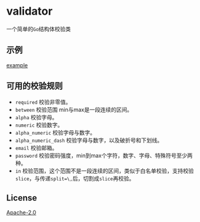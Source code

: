 # validator

一个简单的`Go`结构体校验类

## 示例
[example](https://github.com/buexplain/go-validator/tree/master/example/main.go)

## 可用的校验规则
* `required` 校验非零值。
* `between` 校验范围 min与max是一段连续的区间。
* `alpha` 校验字母。
* `numeric` 校验数字。
* `alpha_numeric` 校验字母与数字。
* `alpha_numeric_dash` 校验字母与数字，以及破折号和下划线。
* `email` 校验邮箱。
* `password` 校验密码强度，min到max个字符，数字、字母、特殊符号至少两种。
* `in` 校验范围，这个范围不是一段连续的区间，类似于白名单校验，支持校验`slice`，与传递`split=\,`后，切割成`slice`再校验。

## License
[Apache-2.0](http://www.apache.org/licenses/LICENSE-2.0.html)
